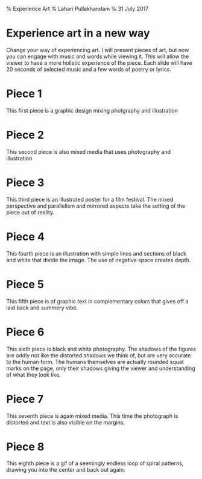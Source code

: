 % Experience Art
% Lahari Pullakhandam
% 31 July 2017

# Experience art in a new way

<aside class="notes"> 
Change your way of experiencing art. I will present pieces of art, but now you can engage with music and words while viewing it. This will allow the viewer to have a more holistic experience of the piece. Each slide will have 20 seconds of selected music and a few words of poetry or lyrics.
</aside>

# Piece 1

<aside class="notes"> 
This first piece is a graphic design mixing photgraphy and illustration
</aside>

# Piece 2

<aside class="notes"> 
This second piece is also mixed media that uses photography and illustration
</aside>

# Piece 3

<aside class="notes">
This third piece is an illustrated poster for a film festival. The mixed perspective and parallelism and mirrored aspects take the setting of the piece out of reality.
</aside>

# Piece 4

<aside class="notes"> 
This fourth piece is an illustration with simple lines and sections of black and white that divide the image. The use of negative space creates depth.
</aside>

# Piece 5

<aside class="notes">
This fifth piece is of graphic text in complementary colors that gives off a laid back and summery vibe.
</aside>

# Piece 6

<aside class="notes"> 
This sixth piece is black and white photography. The shadows of the figures are oddly not like the distorted shadows we think of, but are very accurate to the human form. The humans themselves are actually rounded squat marks on the page, only their shadows giving the viewer and understanding of what they look like.
</aside>

# Piece 7

<aside class="notes"> 
This seventh piece is again mixed media. This time the photograph is distorted and text is also visible on the margins.
</aside>

# Piece 8

<aside class="notes"> 
This eighth piece is a gif of a seemingly endless loop of spiral patterns, drawing you into the center and back out again.
</aside>
